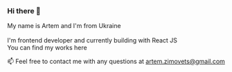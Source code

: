 ### Hi there 👋

<!--
**artemzimovets/artemzimovets** is a ✨ _special_ ✨ repository because its `README.md` (this file) appears on your GitHub profile.

[![Artem's GitHub stats](https://github-readme-stats.vercel.app/api?username=artemzimovets)](https://github.com/anuraghazra/github-readme-stats)

- 👯 I’m looking to collaborate on ...
- 🤔 I’m looking for help with ...
- 💬 Ask me about ...
- 📫 How to reach me: ...
- 😄 Pronouns: ...
- ⚡ Fun fact: ...
-->
My name is Artem and I'm from Ukraine   <br />
 <br />
I'm frontend developer and currently building with React JS  <br />
You can find my works here  <br />

📫 Feel free to contact me with any questions at artem.zimovets@gmail.com  <br />
